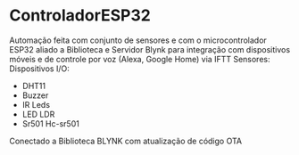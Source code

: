 # ControladorESP32
Automação feita com conjunto de sensores e com o microcontrolador ESP32 aliado a Biblioteca e Servidor Blynk para integração com dispositivos móveis e de controle por voz (Alexa, Google Home) via IFTT
Sensores:
Dispositivos I/O:
- DHT11
- Buzzer
- IR Leds
- LED LDR
- Sr501 Hc-sr501


Conectado a Biblioteca BLYNK
com atualização de código OTA
